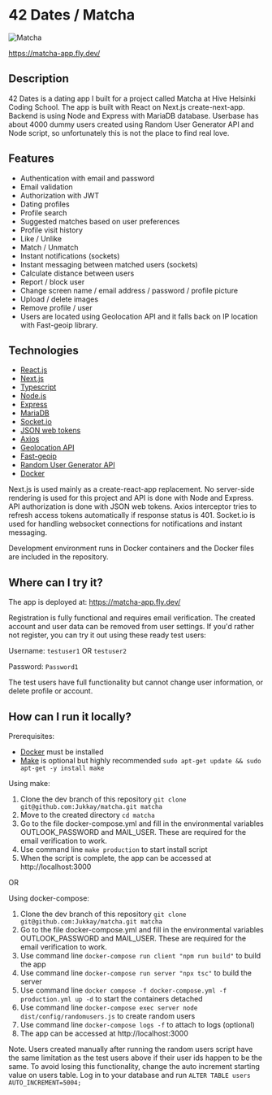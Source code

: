 # 42 Dates / Matcha
![Matcha](https://img.shields.io/github/languages/top/Jukkay/matcha)

https://matcha-app.fly.dev/

## Description

42 Dates is a dating app I built for a project called Matcha at
Hive Helsinki Coding School. The app is built with React
on Next.js create-next-app. Backend is using Node and
Express with MariaDB database. Userbase has about 4000
dummy users created using Random User Generator API and
Node script, so unfortunately this is not the place to
find real love.

## Features

* Authentication with email and password
* Email validation
* Authorization with JWT
* Dating profiles
* Profile search
* Suggested matches based on user preferences
* Profile visit history
* Like / Unlike
* Match / Unmatch
* Instant notifications (sockets)
* Instant messaging between matched users (sockets)
* Calculate distance between users
* Report / block user
* Change screen name / email address / password / profile picture
* Upload / delete images
* Remove profile / user
* Users are located using Geolocation API and it falls back on IP location with
Fast-geoip library. 

## Technologies
				
* [React.js](https://reactjs.org/)
* [Next.js](https://nextjs.org/)
* [Typescript](https://www.typescriptlang.org/)
* [Node.js](https://nodejs.org)
* [Express](https://expressjs.com/)
* [MariaDB](https://mariadb.com/)
* [Socket.io](https://socket.io)
* [JSON web tokens](https://jwt.io/)
* [Axios](https://axios-http.com/)
* [Geolocation API](https://developer.mozilla.org/en-US/docs/Web/API/Geolocation_API)
* [Fast-geoip](https://github.com/onramper/fast-geoip)
* [Random User Generator API](https://randomuser.me/documentation)
* [Docker](https://docker.com)
			
Next.js is used mainly as a create-react-app
replacement. No server-side rendering is used for this
project and API is done with Node and Express. API
authorization is done with JSON web tokens. Axios
interceptor tries to refresh access tokens automatically
if response status is 401. Socket.io is used for
handling websocket connections for notifications and
instant messaging.
				
Development environment runs in Docker containers and the Docker files are included in the repository.

## Where can I try it?

The app is deployed at:
https://matcha-app.fly.dev/

Registration is fully functional and requires email verification. The created account and user data can be removed from user settings. If you'd rather not register, you can try it out using these ready test users:

Username: ```testuser1``` OR ```testuser2```

Password: ```Password1```

The test users have full functionality but cannot change user information, or delete profile or account.

## How can I run it locally?

Prerequisites:
* [Docker](https://docker.com) must be installed
* [Make](https://www.gnu.org/software/make/) is optional but highly recommended `sudo apt-get update && sudo apt-get -y install make`

Using make:

1. Clone the dev branch of this repository `git clone git@github.com:Jukkay/matcha.git matcha`
2. Move to the created directory `cd matcha`
3. Go to the file docker-compose.yml and fill in the environmental variables OUTLOOK_PASSWORD and MAIL_USER. These are required for the email verification to work. 
4. Use command line `make production` to start install script
5. When the script is complete, the app can be accessed at http://localhost:3000

OR 

Using docker-compose:

1. Clone the dev branch of this repository `git clone git@github.com:Jukkay/matcha.git matcha`
2. Go to the file docker-compose.yml and fill in the environmental variables OUTLOOK_PASSWORD and MAIL_USER. These are required for the email verification to work. 
3. Use command line `docker-compose run client "npm run build"` to build the app
4. Use command line `docker-compose run server "npx tsc"` to build the server
7. Use command line `docker compose -f docker-compose.yml -f production.yml up -d` to start the containers detached
8. Use command line `docker-compose exec server node dist/config/randomusers.js` to create random users
9. Use command line `docker-compose logs -f` to attach to logs (optional)
10. The app can be accessed at http://localhost:3000

Note. Users created manually after running the random users script have the same limitation as the test users above if their user ids happen to be the same. To avoid losing this functionality, change the auto increment starting value on users table. Log in to your database and run ```ALTER TABLE users AUTO_INCREMENT=5004;```
